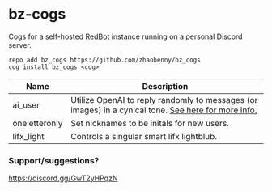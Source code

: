 # bz-cogs
Cogs for a self-hosted [RedBot](https://github.com/Cog-Creators/Red-DiscordBot) instance running on a personal Discord server.

```
repo add bz_cogs https://github.com/zhaobenny/bz_cogs
cog install bz_cogs <cog>
```

| Name | Description
| --- | --- |
ai_user | Utilize OpenAI to reply randomly to messages (or images) in a cynical tone. [See here for more info.](https://github.com/zhaobenny/bz-cogs/tree/main/ai_user)
oneletteronly | Set nicknames to be initals for new users.
lifx_light | Controls a singular smart lifx lightblub.

### Support/suggestions?
https://discord.gg/GwT2yHPqzN 
